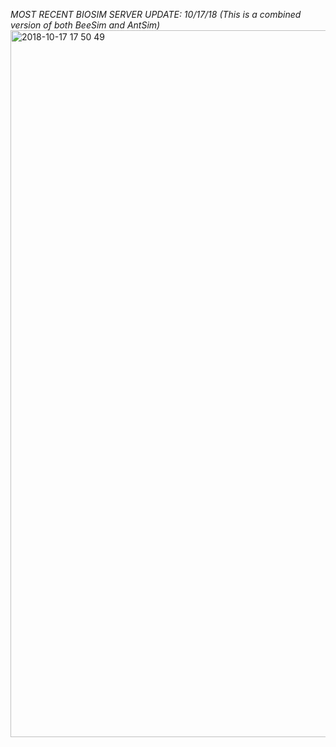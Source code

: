 *MOST RECENT BIOSIM SERVER UPDATE: 10/17/18 (This is a combined version of both BeeSim and AntSim)*
<img width="1131" alt="2018-10-17 17 50 49" src="https://user-images.githubusercontent.com/4184020/47118608-c54c1f00-d235-11e8-8c87-80bb9169c17b.png">

